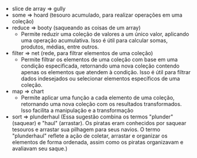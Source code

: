 - slice de array ⇒ gully
- some ⇒ hoard (tesouro acumulado, para realizar operações em uma coleção)
- reduce ⇒ booty (saqueando as coisas de um array)
    - Permite reduzir uma coleção de valores a um único valor, aplicando uma operação acumulativa. Isso é útil para calcular somas, produtos, médias, entre outros.
- filter ⇒ net (rede, para filtrar elementos de uma coleção)
    - Permite filtrar os elementos de uma coleção com base em uma condição especificada, retornando uma nova coleção contendo apenas os elementos que atendem à condição. Isso é útil para filtrar dados indesejados ou selecionar elementos específicos de uma coleção.
- map ⇒ chart
    - Permite aplicar uma função a cada elemento de uma coleção, retornando uma nova coleção com os resultados transformados. Isso facilita a manipulação e a transformação
- sort ⇒ plunderhaul (Essa sugestão combina os termos "plunder" (saquear) e "haul" (arrastar). Os piratas eram conhecidos por saquear tesouros e arrastar sua pilhagem para seus navios. O termo "plunderhaul" reflete a ação de coletar, arrastar e organizar os elementos de forma ordenada, assim como os piratas organizavam e avaliavam seu saque.)